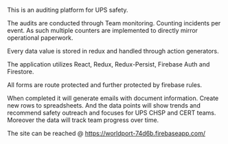 This is an auditing platform for UPS safety. 

The audits are conducted through Team monitoring. Counting incidents per event. As such multiple counters are implemented to directly mirror operational paperwork. 

Every data value is stored in redux and handled through action generators. 



The application utilizes React, Redux, Redux-Persist, Firebase Auth and Firestore. 

All forms are route protected and further protected by firebase rules. 


When completed it will generate emails with document information. Create new rows to spreadsheets. And the data points will show trends and recommend safety outreach and focuses for UPS CHSP and CERT teams. Moreover the data will track team progress over time. 


The site can be reached @
https://worldport-74d6b.firebaseapp.com/

